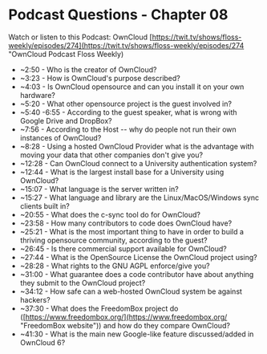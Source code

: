 # Podcast Questions - Chapter 08

Watch or listen to this Podcast: OwnCloud
[https://twit.tv/shows/floss-weekly/episodes/274](https://twit.tv/shows/floss-weekly/episodes/274 "OwnCloud Podcast Floss Weekly)

* ~2:50 - Who is the creator of OwnCloud?
* ~3:23 - How is OwnCloud's purpose described?
* ~4:03 - Is OwnCloud opensource and can you install it on your own hardware?
* ~5:20 - What other opensource project is the guest involved in?
* ~5:40 -6:55 - According to the guest speaker, what is wrong with Google Drive and DropBox?
* ~7:56 - According to the Host -- why do people not run their own instances of OwnCloud?
* ~8:28 - Using a hosted OwnCloud Provider what is the advantage with moving your data that other companies don't give you?
* ~12:28 - Can OwnCloud connect to a University authentication system?
* ~12:44 - What is the largest install base for a University using OwnCloud?
* ~15:07 - What language is the server written in?  
* ~15:27 - What language and library are the Linux/MacOS/Windows sync clients built in?
* ~20:55 - What does the c-sync tool do for OwnCloud?
* ~23:58 - How many contributors to code does OwnCloud have?
* ~25:21 - What is the most important thing to have in order to build a thriving opensource community, according to the guest?
* ~26:45 - Is there commercial support available for OwnCloud?
* ~27:44 - What is the OpenSource License the OwnCloud project using?
* ~28:28 - What rights to the GNU AGPL enforce/give you?
* ~31:00 - What guarantee does a code contributor have about anything they submit to the OwnCloud project?
* ~34:12 - How safe can a web-hosted OwnCloud system be against hackers?
* ~37:30 - What does the FreedomBox project do ([https://www.freedombox.org/](https://www.freedombox.org/ "FreedomBox website")) and how do they compare OwnCloud?
* ~41:30 - What is the main new Google-like feature discussed/added in OwnCloud 6?
